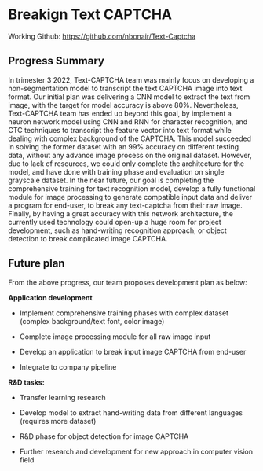 # Breakign Text CAPTCHA

Working Github: https://github.com/nbonair/Text-Captcha 

## Progress Summary 

In trimester 3 2022, Text-CAPTCHA team was mainly focus on developing a non-segmentation model to transcript the text CAPTCHA image into text format. Our initial plan was delivering a CNN model to extract the text from image, with the target for model accuracy is above 80%. Nevertheless, Text-CAPTCHA team has ended up beyond this goal, by implement a neuron network model using CNN and RNN for character recognition, and CTC techniques to transcript the feature vector into text format while dealing with complex background of the CAPTCHA. This model succeeded in solving the former dataset with an 99% accuracy on different testing data, without any advance image process on the original dataset. However, due to lack of resources, we could only complete the architecture for the model, and have done with training phase and evaluation on single grayscale dataset. In the near future, our goal is completing the comprehensive training for text recognition model, develop a fully functional module for image processing to generate compatible input data and deliver a program for end-user, to break any text-captcha from their raw image. Finally, by having a great accuracy with this network architecture, the currently used technology could open-up a huge room for project development, such as hand-writing recognition approach, or object detection to break complicated image CAPTCHA. 

 

## Future plan

From the above progress, our team proposes development plan as below: 

**Application development**

- Implement comprehensive training phases with complex dataset (complex background/text font, color image) 

- Complete image processing module for all raw image input 

- Develop an application to break input image CAPTCHA from end-user 

- Integrate to company pipeline 

**R&D tasks:**

- Transfer learning research 

- Develop model to extract hand-writing data from different languages (requires more dataset) 

- R&D phase for object detection for image CAPTCHA 

- Further research and development for new approach in computer vision field 
